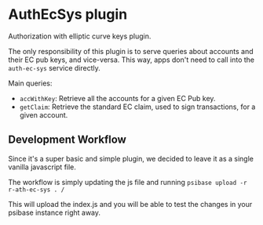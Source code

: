 # AuthEcSys plugin

Authorization with elliptic curve keys plugin.

The only responsibility of this plugin is to serve queries about accounts and their EC pub keys, and vice-versa. This way, apps don't need to call into the `auth-ec-sys` service directly.

Main queries:

- `accWithKey`: Retrieve all the accounts for a given EC Pub key.
- `getClaim`: Retrieve the standard EC claim, used to sign transactions, for a given account.

## Development Workflow

Since it's a super basic and simple plugin, we decided to leave it as a single vanilla javascript file.

The workflow is simply updating the js file and running `psibase upload -r r-ath-ec-sys . /`

This will upload the index.js and you will be able to test the changes in your psibase instance right away.
